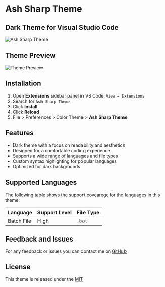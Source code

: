 # Ash Sharp Theme

## Dark Theme for Visual Studio Code

![Ash Sharp Theme](https://res.cloudinary.com/ashrafsadacloudinary/image/upload/f_auto,q_auto/thky2gvmfntgkqnawfsk)

## Theme Preview

![Theme Preview](https://res.cloudinary.com/ashrafsadacloudinary/image/upload/v1693337655/efbgrveyrhikw8p8jpsy.png)

## Installation

1. Open **Extensions** sidebar panel in VS Code. `View → Extensions`
2. Search for `Ash Sharp Theme`
3. Click **Install**
4. Click **Reload**
5. File > Preferences > Color Theme > **Ash Sharp Theme**

## Features

- Dark theme with a focus on readability and aesthetics
- Designed for a comfortable coding experience
- Supports a wide range of languages and file types
- Custom syntax highlighting for popular languages
- Optimized for dark backgrounds

## Supported Languages

The following table shows the support covearege for the languages in this theme:

| Language        | Support Level | File Type |
|------------------|---------------|-----------|
| Batch File       | High          | `.bat`     |

## Feedback and Issues

For any feedback or issues you can contact me on [GitHub](https://github.com/AshrafSada/ashtheme/issues)

## License

This theme is released under the [MIT](https://github.com/AshrafSada/ashtheme/blob/main/LICENSE)
